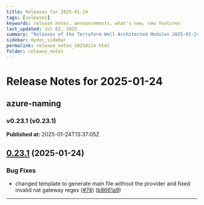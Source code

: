 ```yaml
---
title: Releases for 2025-01-24
tags: [releases]
keywords: release notes, announcements, what's new, new features
last_updated: Jul 02, 2025
summary: "Releases of the Terraform Well Architected Modules 2025-01-24"
sidebar: mydoc_sidebar
permalink: release_notes_20250124.html
folder: release_notes
---
```


# Release Notes for 2025-01-24

## azure-naming
### v0.23.1 (v0.23.1)
**Published at:** 2025-01-24T13:37:05Z

## [0.23.1](https://github.com/CloudNationHQ/terraform-azure-naming/compare/v0.23.0...v0.23.1) (2025-01-24)


### Bug Fixes

* changed template to generate main file without the provider and fixed invalid nat gateway regex ([#74](https://github.com/CloudNationHQ/terraform-azure-naming/issues/74)) ([b8661a9](https://github.com/CloudNationHQ/terraform-azure-naming/commit/b8661a923fb02f5aca87de176e95d8a4c0fa12d1))

---

